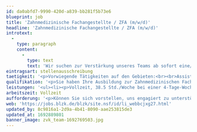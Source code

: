 ```yaml
---
id: da0abfd7-9990-420d-a839-bb281f5b73e6
blueprint: job
title: 'Zahnmedizinische Fachangestellte / ZFA (m/w/d)'
headline: 'Zahnmedizinische Fachangestellte / ZFA (m/w/d)'
introtext:
  -
    type: paragraph
    content:
      -
        type: text
        text: 'Wir suchen zur Verstärkung unseres Teams ab sofort eine/n freundliche/n, engagierte/n, teamfähige/n Zahnmedizinische/n Fachangestellte/n in Vollzeit.'
eintragsart: stellenausschreibung
taetigkeit: '<p>Vorwiegende Tätigkeiten auf den Gebieten:<br><br>Assistenz in der konservierenden, prothetischen und chirurgischen Behandlung (Implantologie)<br><br>Zahnärztliche Prophylaxe<br><br>Instrumentenaufbereitung<br><br>Anfertigung von Röntgenaufnahmen<br><br>Aber auch andere Aufgabengebiete in unserer Zwei-Behandler-Praxis warten auf Sie.</p>'
qualifikation: '<p>Sie haben Ihre Ausbildung zur Zahnmedizinischen Fachangestellten erfolgreich absolviert und bereits erste Erfahrungen im Beruf gesammelt. Falls Sie darüber hinaus weitere Qualifikationen erworben haben, dann sind Sie bei uns richtig.</p>'
leistungen: '<ul><li><p>Vollzeit, 38.5 Std./Woche bei einer 4-Tage-Woche</p></li><li><p>Vermögenswirksame Leistungen</p></li><li><p>Flexible Urlaubsgestaltung</p></li><li><p>Fort- und Weiterbildung werden unterstützt</p></li><li><p>Attraktives Gehalt</p></li></ul>'
arbeitszeit: Vollzeit
aufforderung: '<p>Können Sie sich vorstellen, uns engagiert zu unterstützen? Dann richten Sie Ihre Bewerbung bitte an:<br><br>Zahnarztpraxis Dr. Volker Küspert<br>Praxismanagement<br>Raiffeisenstr. 1<br>86830 Schwabmünchen<br><br>oder per E-Mail an:<br>pm@kuespert-zahnarzt.de</p><p>Über Ihre Bewerbung freuen wir uns sehr!<br><br>Dr. Volker Küspert und Team</p>'
web: 'https://jobs.blzk.de/blzk/site.nsf/id/li_webbcjxg27.html'
updated_by: 8c9816a1-2d9a-4b41-8090-aae253815de3
updated_at: 1692889801
banner_image: zvk_team-1692769503.jpg
---
```

